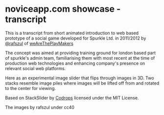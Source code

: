 # noviceapp.com showcase - transcript 

This is a transcript from short animated introduction to web based prototype of a social game developed for Spurkle Ltd. in 2011/2012 by [@rafszul](https://github.com/rafszul/) of [weAreThePlayMakers](https://github.com/weAreThePlayMakers/)

The concept was aimed at providing training ground for london based part of spurkle's admin team, familiarising them with most recent at the time of production web technologies and enhancing company's presence on relevant social web platforms.


Here as an experimental image slider that flips through images in 3D. Two stacks resemble image piles where images will be lifted off from and rotated to the center for viewing. 

Based on StackSlider by [Codrops](http://tympanus.net/codrops/?p=12566) licensed under the MIT License.

The images by rafszul under cc40
